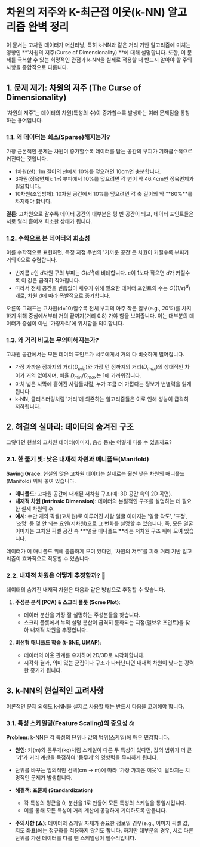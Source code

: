 # 차원의 저주와 K-최근접 이웃(k-NN) 알고리즘 완벽 정리

이 문서는 고차원 데이터가 머신러닝, 특히 k-NN과 같은 거리 기반 알고리즘에 미치는 영향인 **'차원의 저주(Curse of Dimensionality)'**에 대해 설명합니다. 또한, 이 문제를 극복할 수 있는 희망적인 관점과 k-NN을 실제로 적용할 때 반드시 알아야 할 주의사항을 종합적으로 다룹니다.

## 1. 문제 제기: 차원의 저주 (The Curse of Dimensionality)

'차원의 저주'는 데이터의 차원(특성의 수)이 증가할수록 발생하는 여러 문제점을 통칭하는 용어입니다.

### 1.1. 왜 데이터는 희소(Sparse)해지는가?

가장 근본적인 문제는 차원이 증가할수록 데이터를 담는 공간의 부피가 기하급수적으로 커진다는 것입니다.

* 1차원(선): 1m 길이의 선에서 10%를 덮으려면 10cm면 충분합니다.
* 3차원(정육면체): 1㎥ 부피에서 10%를 덮으려면 각 변이 약 46.4cm인 정육면체가 필요합니다.
* 10차원(초입방체): 10차원 공간에서 10%를 덮으려면 각 축 길이의 약 **80%**를 차지해야 합니다.

**결론**: 고차원으로 갈수록 데이터 공간의 대부분은 텅 빈 공간이 되고, 데이터 포인트들은 서로 멀리 흩어져 희소한 상태가 됩니다.

### 1.2. 수학으로 본 데이터의 희소성

이를 수학적으로 표현하면, 특정 지점 주변의 '가까운 공간'은 차원이 커질수록 부피가 거의 0으로 수렴합니다.

* 반지름 $\varepsilon$인 $d$차원 구의 부피는 $O(\varepsilon^d)$에 비례합니다. $\varepsilon$이 1보다 작으면 $d$가 커질수록 이 값은 급격히 작아집니다.
* 따라서 전체 공간을 빈틈없이 채우기 위해 필요한 데이터 포인트의 수는 $O((1/\varepsilon)^d)$개로, 차원 $d$에 따라 폭발적으로 증가합니다.

오른쪽 그래프는 고차원(d=10)일수록 전체 부피의 아주 작은 일부(e.g., 20%)를 차지하기 위해 중심에서부터 거의 끝까지(거리 0.8) 가야 함을 보여줍니다. 이는 대부분의 데이터가 중심이 아닌 '가장자리'에 위치함을 의미합니다.

### 1.3. 왜 거리 비교는 무의미해지는가?

고차원 공간에서는 모든 데이터 포인트가 서로에게서 거의 다 비슷하게 멀어집니다.

* 가장 가까운 점까지의 거리($D_{min}$)와 가장 먼 점까지의 거리($D_{max}$)의 상대적인 차이가 거의 없어지며, 비율 $D_{min} / D_{max}$는 1에 가까워집니다.
* 마치 넓은 사막에 흩어진 사람들처럼, 누가 조금 더 가깝다는 정보가 변별력을 잃게 됩니다.
* k-NN, 클러스터링처럼 '거리'에 의존하는 알고리즘들은 이로 인해 성능이 급격히 저하됩니다.

## 2. 해결의 실마리: 데이터의 숨겨진 구조

그렇다면 현실의 고차원 데이터(이미지, 음성 등)는 어떻게 다룰 수 있을까요?

### 2.1. 한 줄기 빛: 낮은 내재적 차원과 매니폴드(Manifold)

**Saving Grace**: 현실의 많은 고차원 데이터는 실제로는 훨씬 낮은 차원의 매니폴드(Manifold) 위에 놓여 있습니다.

* **매니폴드**: 고차원 공간에 내재된 저차원 구조(예: 3D 공간 속의 2D 곡면).
* **내재적 차원 (Intrinsic Dimension)**: 데이터의 본질적인 구조를 설명하는 데 필요한 실제 차원의 수.
* **예시**: 수만 개의 픽셀(고차원)로 이루어진 사람 얼굴 이미지는 '얼굴 각도', '표정', '조명' 등 몇 안 되는 요인(저차원)으로 그 변화를 설명할 수 있습니다. 즉, 모든 얼굴 이미지는 고차원 픽셀 공간 속 **'얼굴 매니폴드'**라는 저차원 구조 위에 모여 있습니다.

데이터가 이 매니폴드 위에 촘촘하게 모여 있다면, '차원의 저주'를 피해 거리 기반 알고리즘이 효과적으로 작동할 수 있습니다.

### 2.2. 내재적 차원은 어떻게 추정할까? 🤔

데이터의 숨겨진 내재적 차원은 다음과 같은 방법으로 추정할 수 있습니다.

1. **주성분 분석 (PCA) & 스크리 플롯 (Scree Plot)**:
   * 데이터 분산을 가장 잘 설명하는 주성분들을 찾습니다.
   * 스크리 플롯에서 누적 설명 분산이 급격히 둔화되는 지점(엘보우 포인트)을 찾아 내재적 차원을 추정합니다.

2. **비선형 매니폴드 학습 (t-SNE, UMAP)**:
   * 데이터의 이웃 관계를 유지하며 2D/3D로 시각화합니다.
   * 시각화 결과, 의미 있는 군집이나 구조가 나타난다면 내재적 차원이 낮다는 강력한 증거가 됩니다.

## 3. k-NN의 현실적인 고려사항

이론적인 문제 외에도 k-NN을 실제로 사용할 때는 반드시 다음을 고려해야 합니다.

### 3.1. 특성 스케일링(Feature Scaling)의 중요성 ⚖️

**Problem**: k-NN은 각 특성의 단위나 값의 범위(스케일)에 매우 민감합니다.

* **원인**: 키(m)와 몸무게(kg)처럼 스케일이 다른 두 특성이 있다면, 값의 범위가 더 큰 '키'가 거리 계산을 독점하여 '몸무게'의 영향력을 무시하게 됩니다.
* 단위를 바꾸는 임의적인 선택(cm → m)에 따라 '가장 가까운 이웃'이 달라지는 치명적인 문제가 발생합니다.

* **해결책: 표준화 (Standardization)**
   * 각 특성의 평균을 0, 분산을 1로 만들어 모든 특성의 스케일을 통일시킵니다.
   * 이를 통해 모든 특성이 거리 계산에 공평하게 기여하도록 만듭니다.

* **주의사항 (⚠️)**: 데이터의 스케일 자체가 중요한 정보일 경우(e.g., 이미지 픽셀 값, 지도 좌표)에는 정규화를 적용하지 않기도 합니다. 하지만 대부분의 경우, 서로 다른 단위를 가진 데이터를 다룰 땐 스케일링이 필수적입니다.
